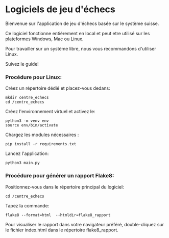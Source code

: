 # Logiciels de jeu d'échecs

Bienvenue sur l'application de jeu d'échecs basée sur le système suisse.

Ce logiciel fonctionne entièrement en local et peut etre utilisé sur les plateformes
Windows, Mac ou Linux. 

Pour travailler sur un système libre, nous vous recommandons d'utiliser Linux.

Suivez le guide!

### Procédure pour Linux:

Créez un répertoire dédié et placez-vous dedans:

```
mkdir centre_echecs
cd /centre_echecs
```

Créez l'environnement virtuel et activez le:

```
python3 -m venv env
source env/bin/activate
```

Chargez les modules nécessaires :

```
pip install -r requirements.txt
```

Lancez l'application:

```
python3 main.py
```

### Procédure pour générer un rapport Flake8:

Positionnez-vous dans le répertoire principal du logiciel:

```
cd /centre_echecs
```

Tapez la commande:

```
flake8 --format=html  --htmldir=flake8_rapport
```

Pour visualiser le rapport dans votre navigateur préféré, double-cliquez sur le fichier index.html dans le répertoire flake8_rapport.
